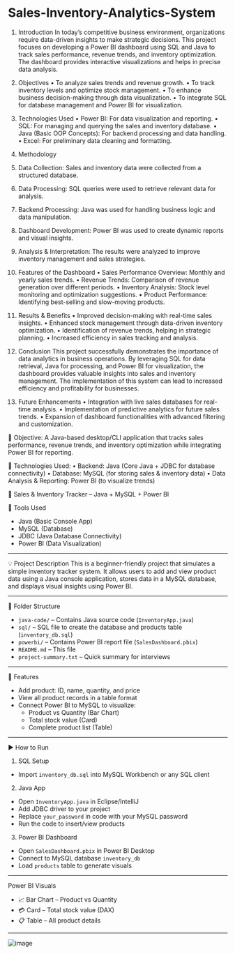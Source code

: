 # Sales-Inventory-Analytics-System
1. Introduction
    In today’s competitive business environment, organizations require data-driven insights to make strategic decisions. This project focuses on developing a Power BI dashboard using SQL and Java to track sales performance, revenue trends, and inventory optimization. The dashboard provides interactive visualizations and helps in precise data analysis.

2. Objectives
•	To analyze sales trends and revenue growth.
•	To track inventory levels and optimize stock management.
•	To enhance business decision-making through data visualization.
•	To integrate SQL for database management and Power BI for visualization.

3. Technologies Used
•	Power BI: For data visualization and reporting.
•	SQL: For managing and querying the sales and inventory database.
•	Java (Basic OOP Concepts): For backend processing and data handling.
•	Excel: For preliminary data cleaning and formatting.

4. Methodology
1.	Data Collection: Sales and inventory data were collected from a structured database.
2.	Data Processing: SQL queries were used to retrieve relevant data for analysis.
3.	Backend Processing: Java was used for handling business logic and data manipulation.
4.	Dashboard Development: Power BI was used to create dynamic reports and visual insights.
5.	Analysis & Interpretation: The results were analyzed to improve inventory management and sales strategies.

5. Features of the Dashboard
•	Sales Performance Overview: Monthly and yearly sales trends.
•	Revenue Trends: Comparison of revenue generation over different periods.
•	Inventory Analysis: Stock level monitoring and optimization suggestions.
•	Product Performance: Identifying best-selling and slow-moving products.

6. Results & Benefits
•	Improved decision-making with real-time sales insights.
•	Enhanced stock management through data-driven inventory optimization.
•	Identification of revenue trends, helping in strategic planning.
•	Increased efficiency in sales tracking and analysis.

7. Conclusion This project successfully demonstrates the importance of data analytics in business operations. By leveraging SQL for data retrieval, Java for processing, and Power BI for visualization, the dashboard provides valuable insights into sales and inventory management. The implementation of this system can lead to increased efficiency and profitability for businesses.

8. Future Enhancements
•	Integration with live sales databases for real-time analysis.
•	Implementation of predictive analytics for future sales trends.
•	Expansion of dashboard functionalities with advanced filtering and customization.

📌 Objective:
A Java-based desktop/CLI application that tracks sales performance, revenue trends, and inventory optimization while integrating Power BI for reporting.

📌 Technologies Used:
•	Backend: Java (Core Java + JDBC for database connectivity)
•	Database: MySQL (for storing sales & inventory data)
•	Data Analysis & Reporting: Power BI (to visualize trends)

🛒 Sales & Inventory Tracker – Java + MySQL + Power BI

 🔧 Tools Used
- Java (Basic Console App)
- MySQL (Database)
- JDBC (Java Database Connectivity)
- Power BI (Data Visualization)

---

💡 Project Description
This is a beginner-friendly project that simulates a simple inventory tracker system. It allows users to add and view product data using a Java console application, stores data in a MySQL database, and displays visual insights using Power BI.

---

 📁 Folder Structure
- `java-code/` – Contains Java source code (`InventoryApp.java`)
- `sql/` – SQL file to create the database and products table (`inventory_db.sql`)
- `powerbi/` – Contains Power BI report file (`SalesDashboard.pbix`)
- `README.md` – This file
- `project-summary.txt` – Quick summary for interviews

---

📌 Features
- Add product: ID, name, quantity, and price
- View all product records in a table format
- Connect Power BI to MySQL to visualize:
  - Product vs Quantity (Bar Chart)
  - Total stock value (Card)
  - Complete product list (Table)

---

▶️ How to Run

1. SQL Setup
- Import `inventory_db.sql` into MySQL Workbench or any SQL client

2. Java App
- Open `InventoryApp.java` in Eclipse/IntelliJ
- Add JDBC driver to your project
- Replace `your_password` in code with your MySQL password
- Run the code to insert/view products

3. Power BI Dashboard
- Open `SalesDashboard.pbix` in Power BI Desktop
- Connect to MySQL database `inventory_db`
- Load `products` table to generate visuals

---

Power BI Visuals
- 📈 Bar Chart – Product vs Quantity
- 💳 Card – Total stock value (DAX)
- 📋 Table – All product details

---

![image](https://github.com/user-attachments/assets/8e6392c0-8388-4ad3-9891-7bce5e0140b3)

